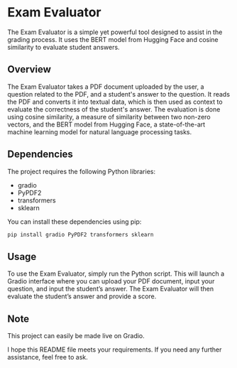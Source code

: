 # Exam Evaluator

The Exam Evaluator is a simple yet powerful tool designed to assist in the grading process. It uses the BERT model from Hugging Face and cosine similarity to evaluate student answers.

## Overview

The Exam Evaluator takes a PDF document uploaded by the user, a question related to the PDF, and a student's answer to the question. It reads the PDF and converts it into textual data, which is then used as context to evaluate the correctness of the student's answer. The evaluation is done using cosine similarity, a measure of similarity between two non-zero vectors, and the BERT model from Hugging Face, a state-of-the-art machine learning model for natural language processing tasks.

## Dependencies

The project requires the following Python libraries:
- gradio
- PyPDF2
- transformers
- sklearn

You can install these dependencies using pip:

~~~bash
pip install gradio PyPDF2 transformers sklearn

~~~

## Usage
To use the Exam Evaluator, simply run the Python script. This will launch a Gradio interface where you can upload your PDF document, input your question, and input the student’s answer. The Exam Evaluator will then evaluate the student’s answer and provide a score.

## Note
This project can easily be made live on Gradio.

I hope this README file meets your requirements. If you need any further assistance, feel free to ask.
